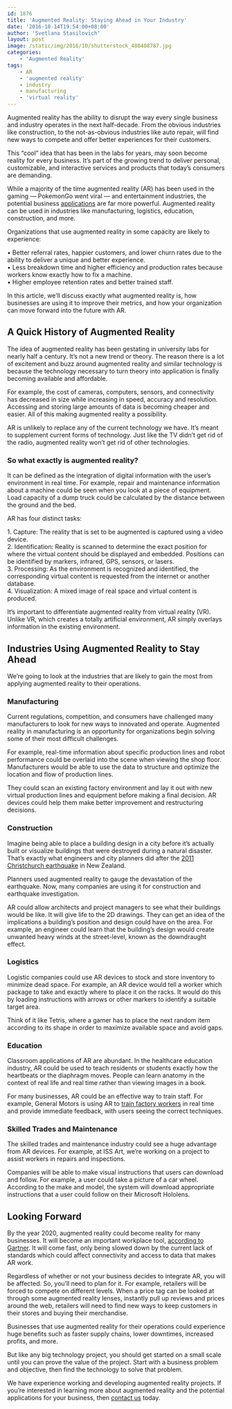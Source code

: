 ```yaml
---
id: 1876
title: 'Augmented Reality: Staying Ahead in Your Industry'
date: '2016-10-14T19:54:00+08:00'
author: 'Svetlana Stasilovich'
layout: post
image: /static/img/2016/10/shutterstock_480408787.jpg
categories:
    - 'Augmented Reality'
tags:
    - AR
    - 'augmented reality'
    - industry
    - manufacturing
    - 'virtual reality'
---
```


Augmented reality has the ability to disrupt the way every single business and industry operates in the next half-decade. From the obvious industries like construction, to the not-as-obvious industries like auto repair, will find new ways to compete and offer better experiences for their customers.

This “cool” idea that has been in the labs for years, may soon become reality for every business. It’s part of the growing trend to deliver personal, customizable, and interactive services and products that today’s consumers are demanding.

While a majority of the time augmented reality (AR) has been used in the gaming — PokemonGo went viral — and entertainment industries, the potential business [applications](https://www.issart.com/en/services/details/service/cloud-solutions) are far more powerful. Augmented reality can be used in industries like manufacturing, logistics, education, construction, and more.

Organizations that use augmented reality in some capacity are likely to experience:

• Better referral rates, happier customers, and lower churn rates due to the ability to deliver a unique and better experience.  
• Less breakdown time and higher efficiency and production rates because workers know exactly how to fix a machine.  
• Higher employee retention rates and better trained staff.

In this article, we’ll discuss exactly what augmented reality is, how businesses are using it to improve their metrics, and how your organization can move forward into the future with AR.

## A Quick History of Augmented Reality

The idea of augmented reality has been gestating in university labs for nearly half a century. It’s not a new trend or theory. The reason there is a lot of excitement and buzz around augmented reality and similar technology is because the technology necessary to turn theory into application is finally becoming available and affordable.

For example, the cost of cameras, computers, sensors, and connectivity has decreased in size while increasing in speed, accuracy and resolution. Accessing and storing large amounts of data is becoming cheaper and easier. All of this making augmented reality a possibility.

AR is unlikely to replace any of the current technology we have. It’s meant to supplement current forms of technology. Just like the TV didn’t get rid of the radio, augmented reality won’t get rid of other technologies.

### So what exactly is augmented reality?

It can be defined as the integration of digital information with the user’s environment in real time. For example, repair and maintenance information about a machine could be seen when you look at a piece of equipment. Load capacity of a dump truck could be calculated by the distance between the ground and the bed.

AR has four distinct tasks:

1\. Capture: The reality that is set to be augmented is captured using a video device.  
2\. Identification: Reality is scanned to determine the exact position for where the virtual content should be displayed and embedded. Positions can be identified by markers, infrared, GPS, sensors, or lasers.  
3\. Processing: As the environment is recognized and identified, the corresponding virtual content is requested from the internet or another database.  
4\. Visualization: A mixed image of real space and virtual content is produced.

It’s important to differentiate augmented reality from virtual reality (VR). Unlike VR, which creates a totally artificial environment, AR simply overlays information in the existing environment.

## Industries Using Augmented Reality to Stay Ahead

We’re going to look at the industries that are likely to gain the most from applying augmented reality to their operations.

### Manufacturing

Current regulations, competition, and consumers have challenged many manufacturers to look for new ways to innovated and operate. Augmented reality in manufacturing is an opportunity for organizations begin solving some of their most difficult challenges.

For example, real-time information about specific production lines and robot performance could be overlaid into the scene when viewing the shop floor. Manufacturers would be able to use the data to structure and optimize the location and flow of production lines.

They could scan an existing factory environment and lay it out with new virtual production lines and equipment before making a final decision. AR devices could help them make better improvement and restructuring decisions.

### Construction

Imagine being able to place a building design in a city before it’s actually built or visualize buildings that were destroyed during a natural disaster. That’s exactly what engineers and city planners did after the [2011 Christchurch earthquake](http://www.hitlabnz.org/index.php/products/cityviewar/) in New Zealand.

Planners used augmented reality to gauge the devastation of the earthquake. Now, many companies are using it for construction and earthquake investigation.

AR could allow architects and project managers to see what their buildings would be like. It will give life to the 2D drawings. They can get an idea of the implications a building’s position and design could have on the area. For example, an engineer could learn that the building’s design would create unwanted heavy winds at the street-level, known as the downdraught effect.

### Logistics

Logistic companies could use AR devices to stock and store inventory to minimize dead space. For example, an AR device would tell a worker which package to take and exactly where to place it on the racks. It would do this by loading instructions with arrows or other markers to identify a suitable target area.

Think of it like Tetris, where a gamer has to place the next random item according to its shape in order to maximize available space and avoid gaps.

### Education

Classroom applications of AR are abundant. In the healthcare education industry, AR could be used to teach residents or students exactly how the heartbeats or the diaphragm moves. People can learn anatomy in the context of real life and real time rather than viewing images in a book.

For many businesses, AR could be an effective way to train staff. For example, General Motors is using AR to [train factory workers](http://chicagoinno.streetwise.co/2015/03/23/google-glass-is-used-at-general-motors-and-other-manufacturing-companies/) in real time and provide immediate feedback, with users seeing the correct techniques.

### Skilled Trades and Maintenance

The skilled trades and maintenance industry could see a huge advantage from AR devices. For example, at ISS Art, we’re working on a project to assist workers in repairs and inspections.

Companies will be able to make visual instructions that users can download and follow. For example, a user could take a picture of a car wheel. According to the make and model, the system will download appropriate instructions that a user could follow on their Microsoft Hololens.

## Looking Forward

By the year 2020, augmented reality could become reality for many businesses. It will become an important workplace tool, [according to Gartner](https://www.gartner.com/newsroom/id/2649315). It will come fast, only being slowed down by the current lack of standards which could affect connectivity and access to data that makes AR work.

Regardless of whether or not your business decides to integrate AR, you will be affected. So, you’ll need to plan for it. For example, retailers will be forced to compete on different levels. When a price tag can be looked at through some augmented reality lenses, instantly pull up reviews and prices around the web, retailers will need to find new ways to keep customers in their stores and buying their merchandise.

Businesses that use augmented reality for their operations could experience huge benefits such as faster supply chains, lower downtimes, increased profits, and more.

But like any big technology project, you should get started on a small scale until you can prove the value of the project. Start with a business problem and objective, then find the technology to solve that problem.

We have experience working and developing augmented reality projects. If you’re interested in learning more about augmented reality and the potential applications for your business, then [contact us](https://www.issart.com/en/lp/java-development-team/) today.